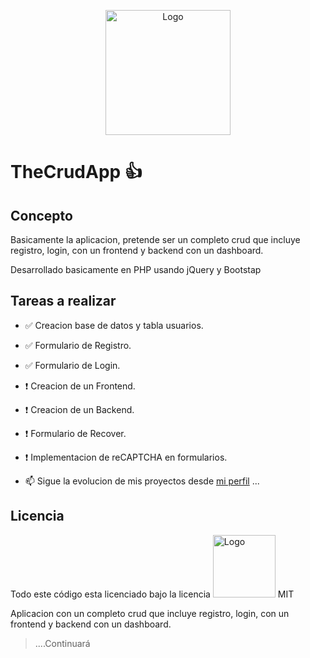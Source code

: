 <p align="center"><img src="https://i.ibb.co/2k80X7C/logo-sync.png" alt="Logo" width="200"/></p>



# TheCrudApp 👍

## Concepto

Basicamente la aplicacion, pretende ser  un completo crud que incluye registro, login, con un frontend y backend con un dashboard. 

Desarrollado basicamente en PHP usando jQuery y Bootstap

## Tareas a realizar
- ✅ Creacion base de datos y tabla usuarios.
- ✅ Formulario de Registro.
- ✅ Formulario de Login.
- ❗ Creacion de un Frontend.
- ❗ Creacion de un Backend.
- ❗ Formulario de Recover.
- ❗ Implementacion de reCAPTCHA en formularios.

- 📫 Sigue la evolucion de mis proyectos desde [mi perfil](https://github.com/proyectopy) ...

## Licencia

Todo este código esta licenciado bajo la licencia  <img src="https://opensource.org/wp-content/themes/osi/assets/img/osi-badge-light.svg" alt="Logo" width="100"/> MIT 

Aplicacion con un completo crud que incluye registro, login, con un frontend y backend con un dashboard.


>....Continuará
